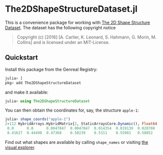 # The2DShapeStructureDataset.jl

This is a convenience package for working with
[The 2D Shape Structure Dataset](https://2dshapesstructure.github.io/).
The dataset has the following copyright notice
> Copyright (c) [2016] [A. Carlier, K. Leonard, S. Hahmann, G. Morin, M. Collins]
and is licensed under an MIT-License.

## Quickstart

Install this package from the Genreal Registry:
```julia
julia> ]
pkg> add The2DShapeStructureDataset
```
and make it available:
```julia
julia> using The2DShapeStructureDataset
```

You can then obtain the coordinates for, say, the structure `apple-1`:
```julia
julia> shape_coords("apple-1")
2×112 HybridArrays.HybridMatrix{2, StaticArraysCore.Dynamic(), Float64, 2, Matrix{Float64}} with indices SOneTo(2)×Base.OneTo(112):
 0.0      0.0      0.0047847  0.0047847  0.014354  0.019139  0.028708  0.043062  …  0.038278  0.028708  0.019139  0.0095694  0.0047847  0.0      0.0      0.0
 0.41627  0.44498  0.47368    0.50239    0.5311    0.55981   0.58852   0.61722      0.23923   0.26794   0.29665   0.32536    0.35407    0.38278  0.41148  0.41627
```

Find out what shapes are available by calling `shape_names` or visiting
[the visual explorer](https://2dshapesstructure.github.io/dataset.html).
